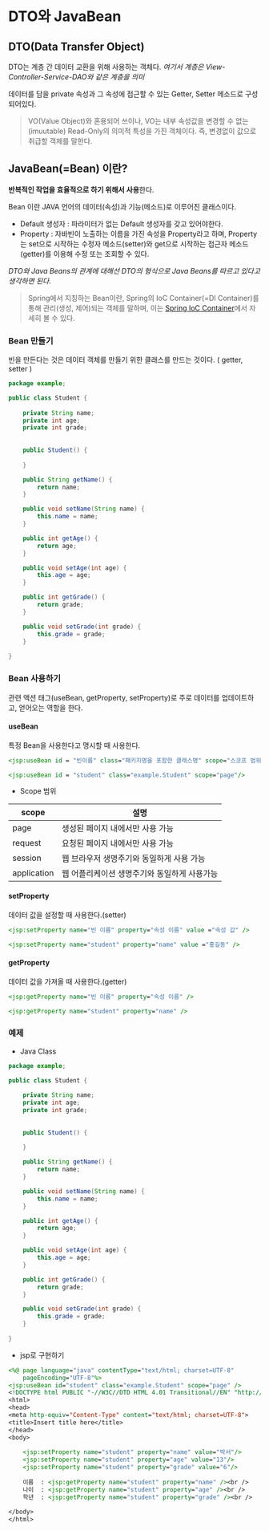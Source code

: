 # DTO와 JavaBean

## DTO(Data Transfer Object)

DTO는 계층 간 데이터 교환을 위해 사용하는 객체다.
*여기서 계층은 View-Controller-Service-DAO와 같은 계층을 의미*

데이터를 담을 private 속성과 그 속성에 접근할 수 있는 Getter, Setter 메소드로 구성되어있다.

> VO(Value Object)와 혼용되어 쓰이나,
VO는 내부 속성값을 변경할 수 없는(imuutable) Read-Only의 의미적 특성을 가진 객체이다.
> 즉, 변경없이 값으로 취급할 객체를 말한다.


## JavaBean(=Bean) 이란?

**반복적인 작업을 효율적으로 하기 위해서 사용**한다. 

Bean 이란 JAVA 언어의 데이터(속성)과 기능(메소드)로 이루어진 클래스이다. 

- Default 생성자 : 파라미터가 없는 Default  생성자를 갖고 있어야한다.
- Property : 자바빈이 노출하는 이름을 가진 속성을 Property라고 하며, Property는 set으로 시작하는 수정자 메소드(setter)와 get으로 시작하는 접근자 메소드(getter)를 이용해 수정 또는 조회할 수 있다.

*DTO와 Java Beans의 관계에 대해선 DTO의 형식으로 Java Beans를 따르고 있다고 생각하면 된다.*

> Spring에서 지칭하는 Bean이란, Spring의 IoC Container(=DI Container)를 통해 관리(생성, 제어)되는 객체를 말하며, 이는 [Spring IoC Container](https://dahye-jeong.gitbook.io/spring/spring/2020-03-20-IoC)에서 자세히 볼 수 있다.

### Bean 만들기

빈을 만든다는 것은 데이터 객체를 만들기 위한 클래스를 만드는 것이다. ( getter, setter )

```java
package example;

public class Student {
	
	private String name;
	private int age;
	private int grade;
	
	
	public Student() {
		
	}

	public String getName() {
		return name;
	}

	public void setName(String name) {
		this.name = name;
	}

	public int getAge() {
		return age;
	}

	public void setAge(int age) {
		this.age = age;
	}

	public int getGrade() {
		return grade;
	}

	public void setGrade(int grade) {
		this.grade = grade;
	}
	
}
```



### Bean 사용하기

관련 액션 태그(useBean, getProperty, setProperty)로 주로 데이터를 업데이트하고, 얻어오는 역할을 한다.

#### useBean

특정 Bean을 사용한다고 명시할 때 사용한다.

```jsp
<jsp:useBean id = "빈이름" class="패키지명을 포함한 클래스명" scope="스코프 범위"/>
```

```jsp
<jsp:useBean id = "student" class="example.Student" scope="page"/>
```

-  Scope 범위

| scope       | 설명                                         |
| ----------- | -------------------------------------------- |
| page        | 생성된 페이지 내에서만 사용 가능             |
| request     | 요청된 페이지 내에서만 사용 가능             |
| session     | 웹 브라우저 생명주기와 동일하게 사용 가능    |
| application | 웹 어플리케이션 생명주기와 동일하게 사용가능 |

#### setProperty

데이터 값을 설정할 때 사용한다.(setter)

```jsp
<jsp:setProperty name="빈 이름" property="속성 이름" value ="속성 값" />
```

```jsp
<jsp:setProperty name="student" property="name" value ="홍길동" />
```



#### getProperty

데이터 값을 가져올 때 사용한다.(getter)

```jsp
<jsp:getProperty name="빈 이름" property="속성 이름" />
```

```jsp
<jsp:getProperty name="student" property="name" />
```



### 예제

- Java Class

```java
package example;

public class Student {
	
	private String name;
	private int age;
	private int grade;
	
	
	public Student() {
		
	}

	public String getName() {
		return name;
	}

	public void setName(String name) {
		this.name = name;
	}

	public int getAge() {
		return age;
	}

	public void setAge(int age) {
		this.age = age;
	}

	public int getGrade() {
		return grade;
	}

	public void setGrade(int grade) {
		this.grade = grade;
	}
	
}
```
- jsp로 구현하기

```jsp
<%@ page language="java" contentType="text/html; charset=UTF-8"
    pageEncoding="UTF-8"%>
<jsp:useBean id="student" class="example.Student" scope="page" />
<!DOCTYPE html PUBLIC "-//W3C//DTD HTML 4.01 Transitional//EN" "http://www.w3.org/TR/html4/loose.dtd">
<html>
<head>
<meta http-equiv="Content-Type" content="text/html; charset=UTF-8">
<title>Insert title here</title>
</head>
<body>
	
	<jsp:setProperty name="student" property="name" value="박서"/>
	<jsp:setProperty name="student" property="age" value="13"/>
	<jsp:setProperty name="student" property="grade" value="6"/>
	
	이름  : <jsp:getProperty name="student" property="name" /><br />
	나이  : <jsp:getProperty name="student" property="age" /><br />
	학년  : <jsp:getProperty name="student" property="grade" /><br />
	
</body>
</html>
```

